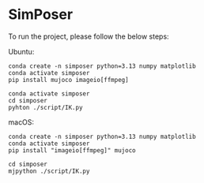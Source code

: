 # SimPoser

To run the project, please follow the below steps:

Ubuntu:

```
conda create -n simposer python=3.13 numpy matplotlib
conda activate simposer
pip install mujoco imageio[ffmpeg]

conda activate simposer
cd simposer
pyhton ./script/IK.py
```

macOS:
```
conda create -n simposer python=3.13 numpy matplotlib
conda activate simposer
pip install "imageio[ffmpeg]" mujoco

cd simposer
mjpython ./script/IK.py 
```
